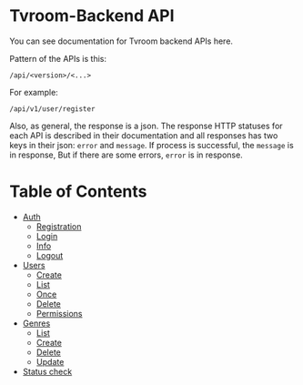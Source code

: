 # Tvroom-Backend API
You can see documentation for Tvroom backend APIs here.

Pattern of the APIs is this:

```
/api/<version>/<...>
```

For example:

```
/api/v1/user/register
```

Also, as general, the response is a json. The response HTTP statuses for each API
is described in their documentation
and all responses has two keys in their json: `error` and `message`.
If process is successful, the `message` is in response,
But if there are some errors, `error` is in response.

# Table of Contents
- [Auth](auth)
    - [Registration](auth/register.md)
    - [Login](auth/login.md)
    - [Info](auth/info.md)
    - [Logout](auth/logout.md)
- [Users](users)
    - [Create](users/create.md)
    - [List](users/list.md)
    - [Once](users/once.md)
    - [Delete](users/delete.md)
    - [Permissions](users/permissions.md)
- [Genres](genres)
    - [List](genres/list.md)
    - [Create](genres/create.md)
    - [Delete](genres/delete.md)
    - [Update](genres/update.md)
- [Status check](status.md)
